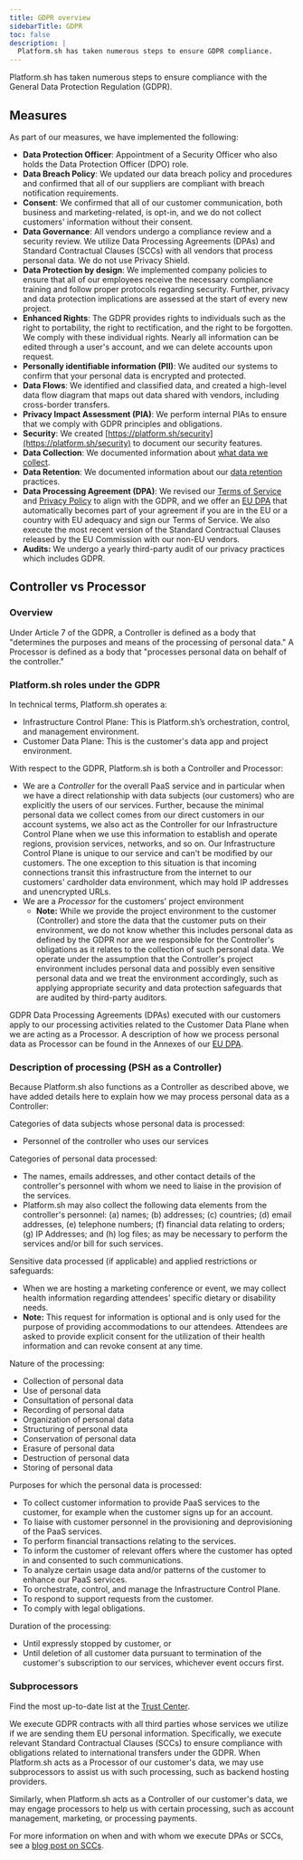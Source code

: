 ```yaml
---
title: GDPR overview
sidebarTitle: GDPR
toc: false
description: |
  Platform.sh has taken numerous steps to ensure GDPR compliance.
---
```


Platform.sh has taken numerous steps to ensure compliance with the General Data Protection Regulation (GDPR).

## Measures

As part of our measures, we have implemented the following:

* **Data Protection Officer**: Appointment of a Security Officer who also holds the Data Protection Officer (DPO) role.
* **Data Breach Policy**: We updated our data breach policy and procedures
  and confirmed that all of our suppliers are compliant with breach notification requirements.
* **Consent**: We confirmed that all of our customer communication, both business and marketing-related, is opt-in,
  and we do not collect customers' information without their consent.
* **Data Governance**: All vendors undergo a compliance review and a security review.
  We utilize Data Processing Agreements (DPAs) and Standard Contractual Clauses (SCCs) with all vendors that process personal data.
  We do not use Privacy Shield.
* **Data Protection by design**: We implemented company policies to ensure that all of our employees receive the necessary compliance training
  and follow proper protocols regarding security.
  Further, privacy and data protection implications are assessed at the start of every new project. 
* **Enhanced Rights**: The GDPR provides rights to individuals such as the right to portability, the right to rectification, and the right to be forgotten.
  We comply with these individual rights.
  Nearly all information can be edited through a user's account,
  and we can delete accounts upon request.
* **Personally identifiable information (PII)**: We audited our systems to confirm that your personal data is encrypted and protected. 
* **Data Flows**: We identified and classified data, and created a high-level data flow diagram that maps out data shared with vendors,
  including cross-border transfers.
* **Privacy Impact Assessment (PIA)**: We perform internal PIAs to ensure that we comply with GDPR principles and obligations.
* **Security**: We created [https://platform.sh/security](https://platform.sh/security) to document our security features.
* **Data Collection**: We documented information about [what data we collect](/security/data-collection.md).
* **Data Retention**: We documented information about our [data retention](/security/data-retention.md) practices.
* **Data Processing Agreement (DPA)**: We revised our [Terms of Service](https://platform.sh/tos) and [Privacy Policy](https://platform.sh/privacy-policy)
  to align with the GDPR,
  and we offer an [EU DPA](https://platform.sh/dpa/) that automatically becomes part of your agreement
  if you are in the EU or a country with EU adequacy and sign our Terms of Service.
  We also execute the most recent version of the Standard Contractual Clauses released by the EU Commission with our non-EU vendors. 
* **Audits:** We undergo a yearly third-party audit of our privacy practices which includes GDPR.

## Controller vs Processor

### Overview

Under Article 7 of the GDPR, a Controller is defined as a body that "determines the purposes and means of the processing of personal data."
A Processor is defined as a body that "processes personal data on behalf of the controller."

### Platform.sh roles under the GDPR

In technical terms, Platform.sh operates a:

* Infrastructure Control Plane: This is Platform.sh’s orchestration, control, and management environment.
* Customer Data Plane: This is the customer's data app and project environment.

With respect to the GDPR, Platform.sh is both a Controller and Processor:

* We are a *Controller* for the overall PaaS service and in particular when we have a direct relationship
  with data subjects (our customers) who are explicitly the users of our services.
  Further, because the minimal personal data we collect comes from our direct customers in our account systems,
  we also act as the Controller for our Infrastructure Control Plane
  when we use this information to establish and operate regions, provision services, networks, and so on.
  Our Infrastructure Control Plane is unique to our service and can't be modified by our customers.
  The one exception to this situation is that incoming connections transit this infrastructure
  from the internet to our customers' cardholder data environment,
  which may hold IP addresses and unencrypted URLs.
* We are a *Processor* for the customers' project environment
  * **Note:** While we provide the project environment to the customer (Controller) and store the data that the customer puts on their environment,
  we do not know whether this includes personal data as defined by the GDPR
  nor are we responsible for the Controller's obligations as it relates to the collection of such personal data.
  We operate under the assumption that the Controller's project environment includes personal data
  and possibly even sensitive personal data
  and we treat the environment accordingly,
  such as applying appropriate security and data protection safeguards that are audited by third-party auditors.

GDPR Data Processing Agreements (DPAs) executed with our customers apply to our processing activities
related to the Customer Data Plane when we are acting as a Processor.
A description of how we process personal data as Processor can be found in the Annexes of our [EU DPA](https://platform.sh/dpa/).

### Description of processing (PSH as a Controller)

Because Platform.sh also functions as a Controller as described above,
we have added details here to explain how we may process personal data as a Controller:

Categories of data subjects whose personal data is processed:

* Personnel of the controller who uses our services

Categories of personal data processed:

* The names, emails addresses, and other contact details of the controller's personnel
  with whom we need to liaise in the provision of the services.
* Platform.sh may also collect the following data elements from the controller's personnel:
  (a) names; (b) addresses; (c) countries; (d) email addresses, (e) telephone numbers;
  (f) financial data relating to orders; (g) IP Addresses; and (h) log files;
  as may be necessary to perform the services and/or bill for such services.

Sensitive data processed (if applicable) and applied restrictions or safeguards:

* When we are hosting a marketing conference or event,
  we may collect health information regarding attendees' specific dietary or disability needs.
* **Note:** This request for information is optional and is only used for the purpose of providing accommodations to our attendees.
  Attendees are asked to provide explicit consent for the utilization of their health information and can revoke consent at any time.

Nature of the processing:

* Collection of personal data
* Use of personal data
* Consultation of personal data
* Recording of personal data
* Organization of personal data
* Structuring of personal data
* Conservation of personal data
* Erasure of personal data
* Destruction of personal data
* Storing of personal data

Purposes for which the personal data is processed:

* To collect customer information to provide PaaS services to the customer, for example when the customer signs up for an account.
* To liaise with customer personnel in the provisioning and deprovisioning of the PaaS services.
* To perform financial transactions relating to the services.
* To inform the customer of relevant offers where the customer has opted in and consented to such communications.
* To analyze certain usage data and/or patterns of the customer to enhance our PaaS services.
* To orchestrate, control, and manage the Infrastructure Control Plane.
* To respond to support requests from the customer.
* To comply with legal obligations.

Duration of the processing:

* Until expressly stopped by customer, or
* Until deletion of all customer data pursuant to termination of the customer's subscription to our services, whichever event occurs first.

### Subprocessors

Find the most up-to-date list at the [Trust Center](https://platform.sh/trust-center/).

We execute GDPR contracts with all third parties whose services we utilize if we are sending them EU personal information.
Specifically, we execute relevant Standard Contractual Clauses (SCCs)
to ensure compliance with obligations related to international transfers under the GDPR.
When Platform.sh acts as a Processor of our customer's data, we may use subprocessors to assist us with such processing,
such as backend hosting providers.

Similarly, when Platform.sh acts as a Controller of our customer's data, we may engage processors to help us with certain processing,
such as account management, marketing, or processing payments. 

For more information on when and with whom we execute DPAs or SCCs, see a [blog post on SCCs](https://platform.sh/blog/2022/platformsh-publishes-new-sccs).
